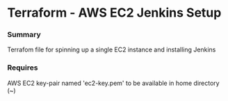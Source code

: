 # Terraform - AWS EC2 Jenkins Setup

### Summary

Terrafom file for spinning up a single EC2 instance and installing Jenkins

### Requires

AWS EC2 key-pair named 'ec2-key.pem' to be available in home directory (~)
